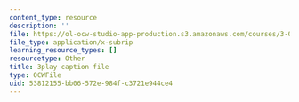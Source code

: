 ```yaml
---
content_type: resource
description: ''
file: https://ol-ocw-studio-app-production.s3.amazonaws.com/courses/3-091sc-introduction-to-solid-state-chemistry-fall-2010/53812155bb06572e984fc3721e944ce4_RXTvZGj1MDA.vtt
file_type: application/x-subrip
learning_resource_types: []
resourcetype: Other
title: 3play caption file
type: OCWFile
uid: 53812155-bb06-572e-984f-c3721e944ce4
---
```

